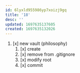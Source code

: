 ```yaml
---
id: 6lyxld955986yp7xoizj9gq
title: '18'
desc: ''
updated: 1697635137605
created: 1697635132026
---
```


1. [x] new vault (philosophy)
    1. [x] create
    1. [x] remove from .gitignore
    1. [x] modify root
    1. [x] commit